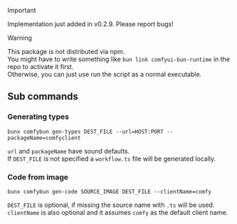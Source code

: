 > [!IMPORTANT]  
> Implementation just added in v0.2.9. Please report bugs!

> [!WARNING]  
> This package is not distributed via npm.  
> You might have to write something like `bun link comfyui-bun-runtime` in the repo to activate it first.  
> Otherwise, you can just use run the script as a normal executable.

## Sub commands

### Generating types

```
bunx comfybun gen-types DEST_FILE --url=HOST:PORT --packageName=comfyclient
```

`url` and `packageName` have sound defaults.  
If `DEST_FILE` is not specified a `workflow.ts` file will be generated locally.

### Code from image

```
bunx comfybun gen-code SOURCE_IMAGE DEST_FILE --clientName=comfy
```

`DEST_FILE` is optional, if missing the source name with `.ts` will be used.  
`clientName` is also optional and it assumes `comfy` as the default client name.
